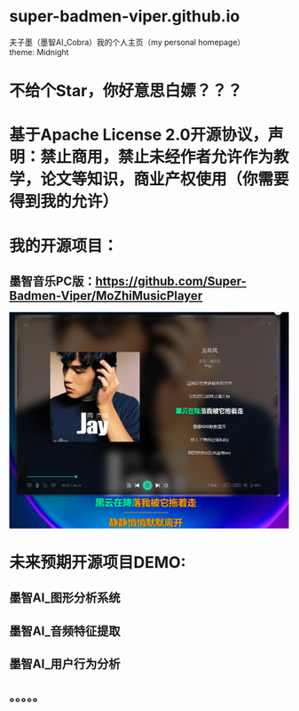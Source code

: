 # super-badmen-viper.github.io
夫子墨（墨智AI_Cobra）我的个人主页（my personal homepage）  
theme: Midnight
# 不给个Star，你好意思白嫖？？？
# 基于Apache License 2.0开源协议，声明：禁止商用，禁止未经作者允许作为教学，论文等知识，商业产权使用（你需要得到我的允许）
# 我的开源项目：
## 墨智音乐PC版：https://github.com/Super-Badmen-Viper/MoZhiMusicPlayer
   <img src="doc/3.png" align="center" width="660">

# 未来预期开源项目DEMO:
## 墨智AI_图形分析系统
## 墨智AI_音频特征提取
## 墨智AI_用户行为分析
## 。。。。。
